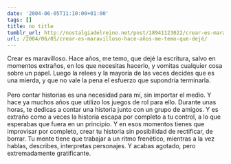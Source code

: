 ```yaml
---
date: '2004-06-05T11:10:00+01:00'
tags: []
title: no title
tumblr_url: http://nostalgiadelreino.net/post/18941123022/crear-es-maravilloso-hace-años-me-temo-que-dejé
url: /2004/06/05/crear-es-maravilloso-hace-años-me-temo-que-dejé/
---
```


<p>Crear es maravilloso. Hace años, me temo, que dejé la escritura, salvo en momentos extraños, en los que necesitas hacerlo, y vomitas cualquier cosa sobre un papel. Luego la relees y la mayoría de las veces decides que es una mierda, y que no vale la pena el esfuerzo que supondría terminarla.<br/><br/>Pero contar historias es una necesidad para mí, sin importar el medio. Y hace ya muchos años que utilizo los juegos de rol para ello. Durante unas horas, te dedicas a contar una historia junto con un grupo de amigos. Y es extraño como a veces la historia escapa por completo a tu control, a lo que esperabas que fuera en un principio. Y en esos momentos tienes que improvisar por completo, crear tu historia sin posibilidad de rectificar, de borrar. Tu mente tiene que trabajar a un ritmo frenético, mientras a la vez hablas, describes, interpretas personajes. Y acabas agotado, pero extremadamente gratificante.</p><div class="blogger-post-footer"><img width="1" height="1" src="https://blogger.googleusercontent.com/tracker/1180118427259117074-2903966786688151532?l=nostalgiadelreino.blogspot.com" alt=""/></div>